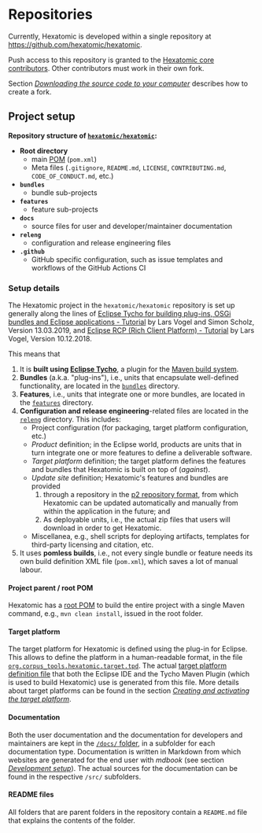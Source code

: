 # Repositories

Currently, Hexatomic is developed within a single repository at <https://github.com/hexatomic/hexatomic>.

Push access to this repository is granted to the [Hexatomic core contributors](https://github.com/hexatomic/hexatomic#core-contributors).
Other contributors must work in their own fork.

Section [*Downloading the source code to your computer*](../getting-the-source-code.html#downloading-the-source-code-to-your-computer) describes how to create a fork.

## Project setup

**Repository structure of [`hexatomic/hexatomic`](https://github.com/hexatomic/hexatomic):**

- **Root directory**
    - main [POM](http://web.archive.org/web/20191212124853/https://maven.apache.org/guides/introduction/introduction-to-the-pom.html) (`pom.xml`)
    - Meta files (`.gitignore`, `README.md`, `LICENSE`, `CONTRIBUTING.md`, `CODE_OF_CONDUCT.md`, etc.)
- **`bundles`**
    - bundle sub-projects
- **`features`**
    - feature sub-projects
- **`docs`**
    - source files for user and developer/maintainer documentation
- **`releng`**
    - configuration and release engineering files
- **`.github`** 
    - GitHub specific configuration, such as issue templates and workflows of the GitHub Actions CI

### Setup details

The Hexatomic project in the `hexatomic/hexatomic` repository is set up generally
along the lines of [Eclipse Tycho for building plug-ins, OSGi bundles and Eclipse applications - Tutorial](http://web.archive.org/web/20190801113418/https://www.vogella.com/tutorials/EclipseTycho/article.html) by 
Lars Vogel and Simon Scholz, Version 13.03.2019, and [Eclipse RCP (Rich Client Platform) - Tutorial](http://web.archive.org/web/20190807184652/https://www.vogella.com/tutorials/EclipseRCP/article.html) by Lars Vogel, Version 10.12.2018.

This means that

1. It is **built using [Eclipse Tycho](http://web.archive.org/web/20190807185333/https://www.eclipse.org/tycho/)**, a plugin for the [Maven build system](http://web.archive.org/web/20190806000707/https://maven.apache.org/).
2. **Bundles** (a.k.a. "plug-ins"), i.e., units that encapsulate well-defined functionality, are located in the [`bundles`](https://github.com/hexatomic/hexatomic/tree/master/bundles/) directory.
3. **Features**, i.e., units that integrate one or more bundles, are located in the [`features`](https://github.com/hexatomic/hexatomic/tree/feature/0.1.0/features/) directory.
4. **Configuration and release engineering**-related files are located in the [`releng`](https://github.com/hexatomic/hexatomic/tree/feature/0.1.0/releng/) directory. This includes:
    - Project configuration (for packaging, target platform configuration, etc.)
    - *Product* definition; in the Eclipse world, products are units that in turn integrate one or more features to define a deliverable software.
    - *Target platform* definition; the target platform defines the features and bundles that Hexatomic is built on top of (*against*).
    - *Update site* definition; Hexatomic's features and bundles are provided 
        1. through a repository in the [p2 repository format](http://web.archive.org/web/20190807191916/https://www.eclipse.org/equinox/p2/), from which Hexatomic can be updated automatically and manually from within the application in the future; and
        2. As deployable units, i.e., the actual zip files that users will download in order to get Hexatomic.
    -  Miscellanea, e.g., shell scripts for deploying artifacts, templates for third-party licensing and citation, etc. 
5. It uses **pomless builds**, i.e., not every single bundle or feature needs its own build definition XML file (`pom.xml`), which saves a lot of manual labour.

#### Project parent / root POM

Hexatomic has a [root POM](https://github.com/hexatomic/hexatomic/tree/master/pom.xml) to build the entire project with a single Maven command, e.g., `mvn clean install`, issued in the root folder.

#### Target platform

The target platform for Hexatomic is defined using the []() plug-in for Eclipse.
This allows to define the platform in a human-readable format, in the file [`org.corpus_tools.hexatomic.target.tpd`](https://github.com/hexatomic/hexatomic/blob/develop/releng/org.corpus_tools.hexatomic.target/org.corpus_tools.hexatomic.target.tpd).
The actual [target platform definition file](https://github.com/hexatomic/hexatomic/blob/develop/releng/org.corpus_tools.hexatomic.target/org.corpus_tools.hexatomic.target.target) that both the Eclipse IDE and the Tycho Maven Plugin (which is used to build Hexatomic) use is generated
from this file.
More details about target platforms can be found in the section [*Creating and activating the target platform*](../activating-target-platform.html).

#### Documentation

Both the user documentation and the documentation for developers and maintainers are kept in the [`/docs/` folder](https://github.com/hexatomic/hexatomic/tree/develop/docs), in a subfolder for each documentation type.
Documentation is written in Markdown from which websites are generated for the end user with *mdbook* (see section [*Development setup*](../setup.html#mdbook)).
The actual sources for the documentation can be found in the respective `/src/` subfolders.

#### README files

All folders that are parent folders in the repository contain a `README.md` file that explains the contents of the folder.
